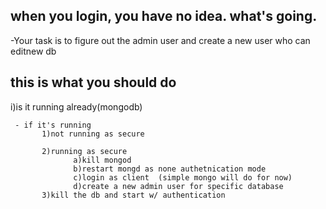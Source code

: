 ## when you login, you have no idea. what's going.

-Your task is to figure out the admin user and create a new user who can editnew db

## this is what you should do

i)is it running already(mongodb)

     - if it's running
           1)not running as secure

           2)running as secure
                  a)kill mongod
                  b)restart mongd as none authetnication mode
                  c)login as client  (simple mongo will do for now)
                  d)create a new admin user for specific database
           3)kill the db and start w/ authentication
